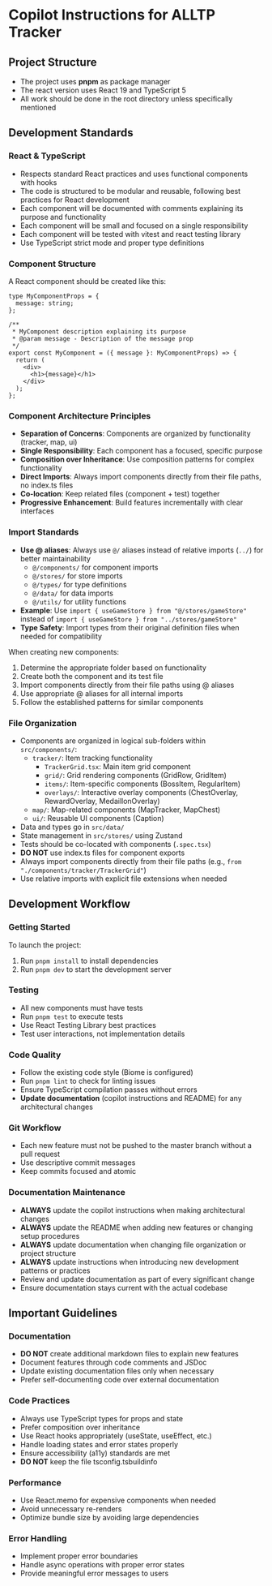 # Copilot Instructions for ALLTP Tracker

## Project Structure
- The project uses **pnpm** as package manager
- The react version uses React 19 and TypeScript 5
- All work should be done in the root directory unless specifically mentioned

## Development Standards

### React & TypeScript
- Respects standard React practices and uses functional components with hooks
- The code is structured to be modular and reusable, following best practices for React development
- Each component will be documented with comments explaining its purpose and functionality
- Each component will be small and focused on a single responsibility
- Each component will be tested with vitest and react testing library
- Use TypeScript strict mode and proper type definitions

### Component Structure
A React component should be created like this:

```tsx
type MyComponentProps = {
  message: string;
};

/**
 * MyComponent description explaining its purpose
 * @param message - Description of the message prop
 */
export const MyComponent = ({ message }: MyComponentProps) => {
  return (
    <div>
      <h1>{message}</h1>
    </div>
  );
};
```

### Component Architecture Principles
- **Separation of Concerns**: Components are organized by functionality (tracker, map, ui)
- **Single Responsibility**: Each component has a focused, specific purpose
- **Composition over Inheritance**: Use composition patterns for complex functionality
- **Direct Imports**: Always import components directly from their file paths, no index.ts files
- **Co-location**: Keep related files (component + test) together
- **Progressive Enhancement**: Build features incrementally with clear interfaces

### Import Standards
- **Use @ aliases**: Always use `@/` aliases instead of relative imports (`../`) for better maintainability
  - `@/components/` for component imports
  - `@/stores/` for store imports  
  - `@/types/` for type definitions
  - `@/data/` for data imports
  - `@/utils/` for utility functions
- **Example**: Use `import { useGameStore } from "@/stores/gameStore"` instead of `import { useGameStore } from "../stores/gameStore"`
- **Type Safety**: Import types from their original definition files when needed for compatibility

When creating new components:
1. Determine the appropriate folder based on functionality
2. Create both the component and its test file
3. Import components directly from their file paths using @ aliases
4. Use appropriate @ aliases for all internal imports
4. Follow the established patterns for similar components

### File Organization
- Components are organized in logical sub-folders within `src/components/`:
  - `tracker/`: Item tracking functionality
    - `TrackerGrid.tsx`: Main item grid component
    - `grid/`: Grid rendering components (GridRow, GridItem)
    - `items/`: Item-specific components (BossItem, RegularItem)
    - `overlays/`: Interactive overlay components (ChestOverlay, RewardOverlay, MedaillonOverlay)
  - `map/`: Map-related components (MapTracker, MapChest)
  - `ui/`: Reusable UI components (Caption)
- Data and types go in `src/data/`
- State management in `src/stores/` using Zustand
- Tests should be co-located with components (`.spec.tsx`)
- **DO NOT** use index.ts files for component exports
- Always import components directly from their file paths (e.g., `from "./components/tracker/TrackerGrid"`)
- Use relative imports with explicit file extensions when needed

## Development Workflow

### Getting Started
To launch the project:
1. Run `pnpm install` to install dependencies
2. Run `pnpm dev` to start the development server

### Testing
- All new components must have tests
- Run `pnpm test` to execute tests
- Use React Testing Library best practices
- Test user interactions, not implementation details

### Code Quality
- Follow the existing code style (Biome is configured)
- Run `pnpm lint` to check for linting issues
- Ensure TypeScript compilation passes without errors
- **Update documentation** (copilot instructions and README) for any architectural changes

### Git Workflow
- Each new feature must not be pushed to the master branch without a pull request
- Use descriptive commit messages
- Keep commits focused and atomic

### Documentation Maintenance
- **ALWAYS** update the copilot instructions when making architectural changes
- **ALWAYS** update the README when adding new features or changing setup procedures
- **ALWAYS** update documentation when changing file organization or project structure
- **ALWAYS** update instructions when introducing new development patterns or practices
- Review and update documentation as part of every significant change
- Ensure documentation stays current with the actual codebase

## Important Guidelines

### Documentation
- **DO NOT** create additional markdown files to explain new features
- Document features through code comments and JSDoc
- Update existing documentation files only when necessary
- Prefer self-documenting code over external documentation

### Code Practices
- Always use TypeScript types for props and state
- Prefer composition over inheritance
- Use React hooks appropriately (useState, useEffect, etc.)
- Handle loading states and error states properly
- Ensure accessibility (a11y) standards are met
- **DO NOT** keep the file tsconfig.tsbuildinfo

### Performance
- Use React.memo for expensive components when needed
- Avoid unnecessary re-renders
- Optimize bundle size by avoiding large dependencies

### Error Handling
- Implement proper error boundaries
- Handle async operations with proper error states
- Provide meaningful error messages to users